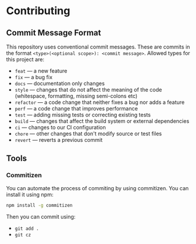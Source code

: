 # Contributing

## Commit Message Format

This repository uses conventional commit messages. These are commits in the
format `<type>(<optional scope>): <commit message>`. Allowed types for this
project are:

-   `feat` — a new feature
-   `fix` — a bug fix
-   `docs` — documentation only changes
-   `style` — changes that do not affect the meaning of the code
    (whitespace, formatting, missing semi-colons etc)
-   `refactor` — a code change that neither fixes a bug nor adds a feature
-   `perf` — a code change that improves performance
-   `test` — adding missing tests or correcting existing tests
-   `build` — changes that affect the build system or external dependencies
-   `ci` — changes to our CI configuration
-   `chore` — other changes that don't modify source or test files
-   `revert` — reverts a previous commit

## Tools

### Commitizen

You can automate the process of commiting by using commitizen. You can install
it using npm:

```bash
npm install -g commitizen
```

Then you can commit using:

-   `git add .`
-   `git cz`
